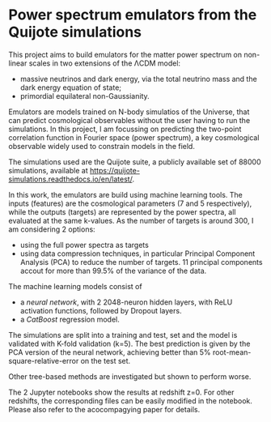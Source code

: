# Power spectrum emulators from the Quijote simulations

This project aims to build emulators for the matter power spectrum on non-linear scales in two extensions of the ΛCDM model:
- massive neutrinos and dark energy, via the total neutrino mass and the dark energy equation of state;
- primordial equilateral non-Gaussianity.

Emulators are models trained on N-body simulatios of the Universe, that can predict cosmological observables without the user having to run the simulations. In this project, I am focussing on predicting the two-point correlation function in Fourier space (power spectrum), a key cosmological observable widely used to constrain models in the field.

The simulations used are the Quijote suite, a publicly available set of 88000 simulations, available at https://quijote-simulations.readthedocs.io/en/latest/.

In this work, the emulators are build using machine learning tools. The inputs (features) are the cosmological parameters (7 and 5 respectively), while the outputs (targets) are represented by the power spectra, all evaluated at the same k-values. As the number of targets is around 300, I am considering 2 options:
- using the full power spectra as targets
- using data compression techniques, in particular Principal Component Analysis (PCA) to reduce the number of targets. 11 principal components accout for more than 99.5% of the variance of the data.

The machine learning models consist of
- a *neural network*, with 2 2048-neuron hidden layers, with ReLU activation functions, followed by Dropout layers.
- a *CatBoost* regression model.

The simulations are split into a training and test, set and the model is validated with K-fold validation (k=5).
The best prediction is given by the PCA version of the neural network, achieving better than 5% root-mean-square-relative-error on the test set.

Other tree-based  methods are investigated but shown to perform worse.

The 2 Jupyter notebooks show the results at redshift z=0. For other redshifts, the corresponding files can be easily modified in the notebook. Please also refer to the acocompagying paper for details.
